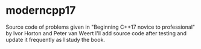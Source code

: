 # moderncpp17
Source code of problems given in "Beginning C++17 novice to professional" by Ivor Horton and Peter van Weert
I'll add source code after testing and update it frequently as I study the book.
